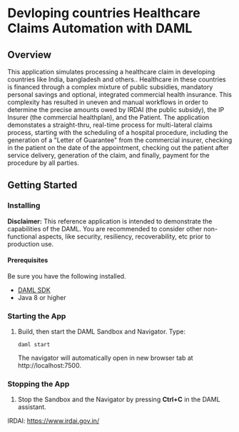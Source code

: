 # Devloping countries Healthcare Claims Automation with DAML 

## Overview

This application simulates processing a healthcare claim in developing countries like India, bangladesh and others.. Healthcare in these countries is financed through a complex mixture of public subsidies, mandatory personal savings and optional, integrated commercial health insurance. This complexity has resulted in uneven and manual workflows in order to determine the precise amounts owed by IRDAI (the public subsidy), the IP Insurer (the commercial healthplan), and the Patient. The application demonstates a straight-thru, real-time process for multi-lateral claims process, starting with the scheduling of a hospital procedure, including the generation of a "Letter of Guarantee" from the commercial insurer, checking in the patient on the date of the appointment, checking out the patient after service delivery, generation of the claim, and finally, payment for the procedure by all parties. 

## Getting Started

### Installing

**Disclaimer:** This reference application is intended to demonstrate the capabilities of the DAML. You are recommended to consider other non-functional aspects, like security, resiliency, recoverability, etc prior to production use.

#### Prerequisites

Be sure you have the following installed.
- [DAML SDK](https://docs.daml.com/)
- Java 8 or higher

### Starting the App

1. Build, then start the DAML Sandbox and Navigator. Type:
    ```shell
    daml start
    ```
    The navigator will automatically open in new browser tab at http://localhost:7500.

### Stopping the App

1. Stop the Sandbox and the Navigator by pressing **Ctrl+C** in the DAML assistant.


IRDAI: https://www.irdai.gov.in/

